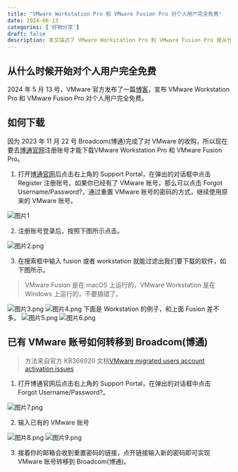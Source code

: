 ```yaml
---
title: "VMware Workstation Pro 和 VMware Fusion Pro 对个人用户完全免费"
date: 2024-06-13
categories: ['好物分享']
draft: false
description: 本文描述了 VMware Workstation Pro 和 VMware Fusion Pro 是从什么时候开始对个人用户完全免费、如何下载免费的 VMware Workstation Pro 和 VMware Fusion Pro 以及如何将已有 VMware 账号转移到 Broadcom(博通)。
---
```



## 从什么时候开始对个人用户完全免费
2024 年 5 月 13 号，VMware 官方发布了一篇[博客](https://blogs.vmware.com/teamfusion/2024/05/fusion-pro-now-available-free-for-personal-use.html)，宣布 VMware Workstation Pro 和 VMware Fusion Pro 对个人用户完全免费。
## 如何下载
因为 2023 年 11 月 22 号 Broadcom(博通)完成了对 VMware 的收购，所以现在要去[博通官网](https://www.broadcom.cn/)注册账号才能下载VMware Workstation Pro 和 VMware Fusion Pro。

1. 打开[博通官网](https://www.broadcom.cn/)后点击右上角的 Support Portal，在弹出的对话框中点击 Register 注册账号。如果你已经有了 VMware 账号，那么可以点击 Forgot Username/Password?，通过重置 VMware 账号的密码的方式，继续使用原来的 VMware 账号。

![图片1](/images/free_vmware/1.png)

2. 注册账号登录后，按照下图所示点击。

![图片2.png](/images/free_vmware/2.png)

3. 在搜索框中输入 fusion 或者 workstation 就能过滤出我们要下载的软件，如下图所示。
> VMware Fusion 是在 macOS 上运行的，VMware Workstation 是在 Windows 上运行的，不要搞错了。

![图片3.png](/images/free_vmware/3.png)
![图片4.png](/images/free_vmware/4.png)
下面是 Workstation 的例子，和上面 Fusion 差不多。
![图片5.png](/images/free_vmware/5.png)
![图片6.png](/images/free_vmware/6.png)
## 已有 VMware 账号如何转移到 Broadcom(博通)
> 方法来自官方 KB366920 文档[VMware migrated users account activation issues](https://knowledge.broadcom.com/external/article?articleId=366920)

1. 打开博通官网后点击右上角的 Support Portal，在弹出的对话框中点击 Forgot Username/Password?。

![图片7.png](/images/free_vmware/7.png)

2. 输入已有的 VMware 账号

![图片8.png](/images/free_vmware/8.png)
![图片9.png](/images/free_vmware/9.png)

3. 接着你的邮箱会收到重置密码的链接，点开链接输入新的密码即可实现 VMware 账号转移到 Broadcom(博通)。

